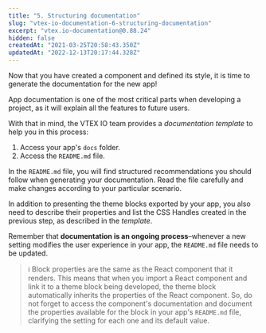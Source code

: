 ```yaml
---
title: "5. Structuring documentation"
slug: "vtex-io-documentation-6-structuring-documentation"
excerpt: "vtex.io-documentation@0.88.24"
hidden: false
createdAt: "2021-03-25T20:58:43.350Z"
updatedAt: "2022-12-13T20:17:44.328Z"
---
```

Now that you have created a component and defined its style, it is time to generate the documentation for the new app!

App documentation is one of the most critical parts when developing a project, as it will explain all the features to future users.

With that in mind, the VTEX IO team provides a *documentation template* to help you in this process:

1. Access your app's `docs` folder.
2. Access the `README.md` file.

In the `README.md` file, you will find structured recommendations you should follow when generating your documentation. Read the file carefully and make changes according to your particular scenario.

In addition to presenting the theme blocks exported by your app, you also need to describe their properties and list the CSS Handles created in the previous step, as described in the *template*.

Remember that **documentation is an ongoing process**–whenever a new setting modifies the user experience in your app, the `README.md` file needs to be updated.

> ℹ️ Block properties are the same as the React component that it renders. This means that when you import a React component and link it to a theme block being developed, the theme block automatically inherits the properties of the React component. So, do not forget to access the component's documentation and document the properties available for the block in your app's `README.md` file, clarifying the setting for each one and its default value.
